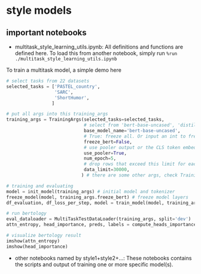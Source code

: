 # style models

## important notebooks
- multitask_style_learning_utils.ipynb: All definitions and functions are defined here. To load this from another notebook, simply run ```%run ./multitask_style_learning_utils.ipynb```

To train a multitask model, a simple demo here
```python
# select tasks from 22 datasets
selected_tasks = ['PASTEL_country', 
                  'SARC', 
                  'ShortHumor', 
                 ] 

# put all args into this training_args
training_args = TrainingArgs(selected_tasks=selected_tasks,
                             # select from 'bert-base-uncased', 'distilbert-base-uncased', 'roberta-base', etc.
                             base_model_name='bert-base-uncased',
                             # True: freeze all. Or input an int to freeze first n attention layers.
                             freeze_bert=False, 
                             # use pooler output or the CLS token embedding
                             use_pooler=True, 
                             num_epoch=5,
                             # drop rows that exceed this limit for each dataset 
                             data_limit=30000, 
                            ) # there are some other args, check TrainingArgs definition

# training and evaluating
model = init_model(training_args) # initial model and tokenizer
freeze_model(model, training_args.freeze_bert) # freeze model layers
df_evaluation, df_loss_per_step, model = train_model(model, training_args) # train

# run bertology
eval_dataloader = MultiTaskTestDataLoader(training_args, split='dev') 
attn_entropy, head_importance, preds, labels = compute_heads_importance(model, eval_dataloader, training_args)

# visualize bertology result
imshow(attn_entropy)
imshow(head_importance)
```
- other notebooks named by style1+style2+...: These notebooks contains the scripts and output of training one or more specific model(s).
